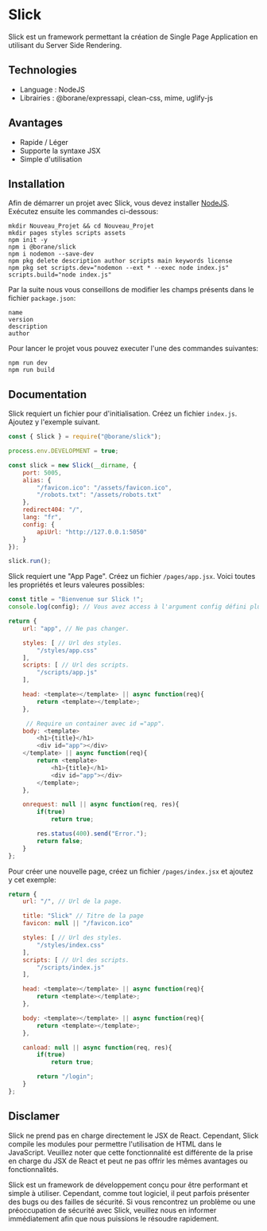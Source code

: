 # Slick

Slick est un framework permettant la création de Single Page Application en utilisant du Server Side Rendering.

## Technologies

- Language : NodeJS
- Librairies : @borane/expressapi, clean-css, mime, uglify-js

## Avantages

- Rapide / Léger
- Supporte la syntaxe JSX
- Simple d'utilisation

## Installation

Afin de démarrer un projet avec Slick, vous devez installer [NodeJS](https://nodejs.org/).
Exécutez ensuite les commandes ci-dessous:
```
mkdir Nouveau_Projet && cd Nouveau_Projet
mkdir pages styles scripts assets
npm init -y
npm i @borane/slick
npm i nodemon --save-dev
npm pkg delete description author scripts main keywords license
npm pkg set scripts.dev="nodemon --ext * --exec node index.js" scripts.build="node index.js"
```

Par la suite nous vous conseillons de modifier les champs présents dans le fichier `package.json`:
```
name
version
description
author
```

Pour lancer le projet vous pouvez executer l'une des commandes suivantes:
```
npm run dev
npm run build
```

## Documentation

Slick requiert un fichier pour d'initialisation. Créez un fichier `index.js`. Ajoutez y l'exemple suivant.
```js
const { Slick } = require("@borane/slick");

process.env.DEVELOPMENT = true;

const slick = new Slick(__dirname, {
    port: 5005,
    alias: {
        "/favicon.ico": "/assets/favicon.ico",
        "/robots.txt": "/assets/robots.txt"
    },
    redirect404: "/",
    lang: "fr",
    config: {
        apiUrl: "http://127.0.0.1:5050"
    }
});

slick.run();
```

Slick requiert une "App Page". Créez un fichier `/pages/app.jsx`.
Voici toutes les propriétés et leurs valeures possibles:
```js
const title = "Bienvenue sur Slick !";
console.log(config); // Vous avez access à l'argument config défini plus haut.

return {
    url: "app", // Ne pas changer.

    styles: [ // Url des styles.
        "/styles/app.css"
    ],
    scripts: [ // Url des scripts.
        "/scripts/app.js"
    ],

    head: <template></template> || async function(req){
        return <template></template>;
    },

     // Require un container avec id ="app".
    body: <template>
        <h1>{title}</h1>
        <div id="app"></div>
    </template> || async function(req){
        return <template>
            <h1>{title}</h1>
            <div id="app"></div>
        </template>;
    },

    onrequest: null || async function(req, res){
        if(true)
            return true;

        res.status(400).send("Error.");
        return false;
    }
};
```

Pour créer une nouvelle page, créez un fichier `/pages/index.jsx` et ajoutez y cet exemple:

```js
return {
    url: "/", // Url de la page.

    title: "Slick" // Titre de la page
    favicon: null || "/favicon.ico"

    styles: [ // Url des styles.
        "/styles/index.css"
    ],
    scripts: [ // Url des scripts.
        "/scripts/index.js"
    ],

    head: <template></template> || async function(req){
        return <template></template>;
    },

    body: <template></template> || async function(req){
        return <template></template>;
    },

    canload: null || async function(req, res){
        if(true)
            return true;

        return "/login";
    }
};
```

## Disclamer

Slick ne prend pas en charge directement le JSX de React. Cependant, Slick compile les modules pour permettre l'utilisation de HTML dans le JavaScript. Veuillez noter que cette fonctionnalité est différente de la prise en charge du JSX de React et peut ne pas offrir les mêmes avantages ou fonctionnalités.

Slick est un framework de développement conçu pour être performant et simple à utiliser. Cependant, comme tout logiciel, il peut parfois présenter des bugs ou des failles de sécurité. Si vous rencontrez un problème ou une préoccupation de sécurité avec Slick, veuillez nous en informer immédiatement afin que nous puissions le résoudre rapidement.
